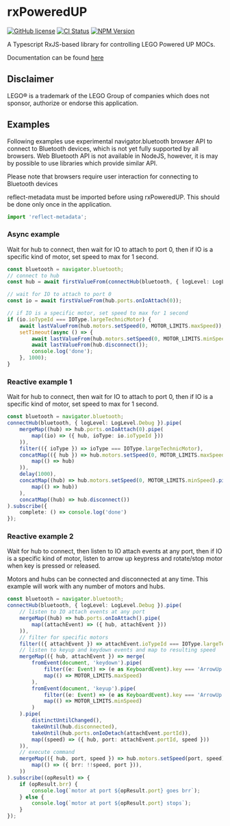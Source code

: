 # rxPoweredUP

[![GitHub license](https://img.shields.io/github/license/nvsukhanov/rxpoweredup)](https://github.com/nvsukhanov/rxpoweredup/blob/main/LICENSE.md)
[![CI Status](https://github.com/nvsukhanov/rxpoweredup/actions/workflows/ci.yml/badge.svg)](https://github.com/nvsukhanov/rxpoweredup/actions)
[![NPM Version](https://img.shields.io/npm/v/@nvsukhanov/rxpoweredup.svg?style=flat)](https://www.npmjs.com/package/@nvsukhanov/rxpoweredup)

A Typescript RxJS-based library for controlling LEGO Powered UP MOCs.

Documentation can be found [here](https://nvsukhanov.github.io/rxPoweredUP)

## Disclaimer

LEGO® is a trademark of the LEGO Group of companies which does not sponsor, authorize or endorse this application.

## Examples

Following examples use experimental navigator.bluetooth browser API to connect to Bluetooth devices, which is not yet
fully supported by all browsers.
Web Bluetooth API is not available in NodeJS, however, it is may by possible to use libraries which provide similar API.

Please note that browsers require user interaction for connecting to Bluetooth devices

reflect-metadata must be imported before using rxPoweredUP. This should be done only once in the application.

```typescript
import 'reflect-metadata';
```

### Async example

Wait for hub to connect, then wait for IO to attach to port 0, then if IO is a specific kind of motor, set speed to max
for 1 second.

```typescript
const bluetooth = navigator.bluetooth;
// connect to hub
const hub = await firstValueFrom(connectHub(bluetooth, { logLevel: LogLevel.Debug }));

// wait for IO to attach to port 0
const io = await firstValueFrom(hub.ports.onIoAttach(0));

// if IO is a specific motor, set speed to max for 1 second
if (io.ioTypeId === IOType.largeTechnicMotor) {
    await lastValueFrom(hub.motors.setSpeed(0, MOTOR_LIMITS.maxSpeed));
    setTimeout(async () => {
        await lastValueFrom(hub.motors.setSpeed(0, MOTOR_LIMITS.minSpeed));
        await lastValueFrom(hub.disconnect());
        console.log('done');
    }, 1000);
}
```

### Reactive example 1

Wait for hub to connect, then wait for IO to attach to port 0, then if IO is a specific kind of motor, set speed to max
for 1 second.

```typescript
const bluetooth = navigator.bluetooth;
connectHub(bluetooth, { logLevel: LogLevel.Debug }).pipe(
    mergeMap((hub) => hub.ports.onIoAttach(0).pipe(
        map((io) => ({ hub, ioType: io.ioTypeId }))
    )),
    filter(({ ioType }) => ioType === IOType.largeTechnicMotor),
    concatMap(({ hub }) => hub.motors.setSpeed(0, MOTOR_LIMITS.maxSpeed).pipe(
        map(() => hub)
    )),
    delay(1000),
    concatMap((hub) => hub.motors.setSpeed(0, MOTOR_LIMITS.minSpeed).pipe(
        map(() => hub))
    ),
    concatMap((hub) => hub.disconnect())
).subscribe({
    complete: () => console.log('done')
});
```

### Reactive example 2

Wait for hub to connect, then listen to IO attach events at any port, then if IO is a specific kind of motor, listen to
arrow up keypress and rotate/stop motor when key is pressed or released.

Motors and hubs can be connected and disconnected at any time. This example will work with any number of motors and
hubs.

```typescript
const bluetooth = navigator.bluetooth;
connectHub(bluetooth, { logLevel: LogLevel.Debug }).pipe(
    // listen to IO attach events at any port
    mergeMap((hub) => hub.ports.onIoAttach().pipe(
        map((attachEvent) => ({ hub, attachEvent }))
    )),
    // filter for specific motors
    filter(({ attachEvent }) => attachEvent.ioTypeId === IOType.largeTechnicMotor),
    // listen to keyup and keydown events and map to resulting speed
    mergeMap(({ hub, attachEvent }) => merge(
        fromEvent(document, 'keydown').pipe(
            filter((e: Event) => (e as KeyboardEvent).key === 'ArrowUp'),
            map(() => MOTOR_LIMITS.maxSpeed)
        ),
        fromEvent(document, 'keyup').pipe(
            filter((e: Event) => (e as KeyboardEvent).key === 'ArrowUp'),
            map(() => MOTOR_LIMITS.minSpeed)
        )
    ).pipe(
        distinctUntilChanged(),
        takeUntil(hub.disconnected),
        takeUntil(hub.ports.onIoDetach(attachEvent.portId)),
        map((speed) => ({ hub, port: attachEvent.portId, speed }))
    )),
    // execute command
    mergeMap(({ hub, port, speed }) => hub.motors.setSpeed(port, speed).pipe(
        map(() => ({ brr: !!speed, port })),
    ))
).subscribe((opResult) => {
    if (opResult.brr) {
        console.log(`motor at port ${opResult.port} goes brr`);
    } else {
        console.log(`motor at port ${opResult.port} stops`);
    }
});
```
